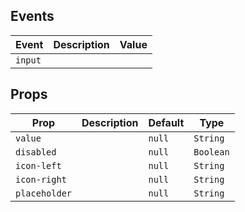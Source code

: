 ## Events

| Event   | Description | Value |
| ------- | ----------- | ----- |
| `input` |             |       |

## Props

| Prop          | Description | Default | Type      |
| ------------- | ----------- | ------- | --------- |
| `value`       |             | `null`  | `String`  |
| `disabled`    |             | `null`  | `Boolean` |
| `icon-left`   |             | `null`  | `String`  |
| `icon-right`  |             | `null`  | `String`  |
| `placeholder` |             | `null`  | `String`  |
